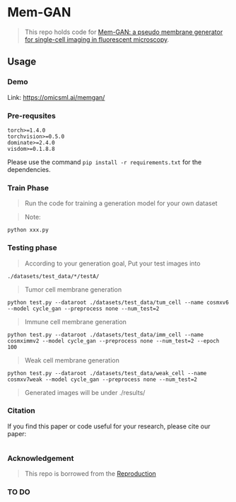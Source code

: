 # Mem-GAN
> This repo holds code for [Mem-GAN: a pseudo membrane generator for single-cell imaging in fluorescent microscopy](https:).

<!--![](https://github.com/dbader/readme-template/raw/master/xxx.png)-->

## Usage

### Demo
Link: https://omicsml.ai/memgan/


### Pre-requsites
```
torch>=1.4.0
torchvision>=0.5.0
dominate>=2.4.0
visdom>=0.1.8.8
```
Please use the command ```pip install -r requirements.txt``` for the dependencies.

### Train Phase
> Run the code for training a generation model for your own dataset

> Note: 
```
python xxx.py
```

### Testing phase
> According to your generation goal, Put your test images into 
```
./datasets/test_data/*/testA/
```

> Tumor cell membrane generation
```
python test.py --dataroot ./datasets/test_data/tum_cell --name cosmxv6 --model cycle_gan --preprocess none --num_test=2
```
> Immune cell membrane generation
```
python test.py --dataroot ./datasets/test_data/imm_cell --name cosmximmv2 --model cycle_gan --preprocess none --num_test=2 --epoch 100
```
> Weak cell membrane generation
```
python test.py --dataroot ./datasets/test_data/weak_cell --name cosmxv7weak --model cycle_gan --preprocess none --num_test=2
```
> Generated images will be under ./results/

### Citation
If you find this paper or code useful for your research, please cite our paper:
```

```
### Acknowledgement
> This repo is borrowed from the [Reproduction](CycleGAN)

### TO DO
> 
